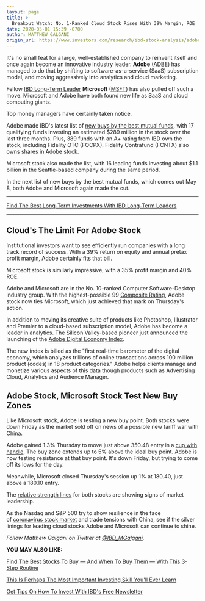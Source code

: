 ```yaml
---
layout: page
title: >-
  Breakout Watch: No. 1-Ranked Cloud Stock Rises With 39% Margin, ROE
date: 2020-05-01 15:39 -0700
author: MATTHEW GALGANI
origin_url: https://www.investors.com/research/ibd-stock-analysis/adobe-stock-microsoft-stock-saas-cloud-stocks-to-buy-watch/
---
```





It's no small feat for a large, well-established company to reinvent itself and once again become an innovative industry leader. **Adobe** ([ADBE](https://research.investors.com/quote.aspx?symbol=ADBE)) has managed to do that by shifting to software-as-a-service (SaaS) subscription model, and moving aggressively into analytics and cloud marketing.




Fellow [IBD Long-Term Leader](https://www.investors.com/research/ibd-long-term-leaders-screen/) **Microsoft** ([MSFT](https://research.investors.com/quote.aspx?symbol=MSFT)) has also pulled off such a move. Microsoft and Adobe have both found new life as SaaS and cloud computing giants.


Top money managers have certainly taken notice.


Adobe made IBD's latest list of [new buys by the best mutual funds](https://www.investors.com/etfs-and-funds/mutual-funds/best-mutual-funds-lead-apple-netflix-microsoft-google-coronavirus-stock-market-rebound-attempt/), with 17 qualifying funds investing an estimated $289 million in the stock over the last three months. Plus, 389 funds with an A+ rating from IBD own the stock, including Fidelity OTC (FOCPX). Fidelity Contrafund (FCNTX) also owns shares in Adobe stock.


Microsoft stock also made the list, with 16 leading funds investing about $1.1 billion in the Seattle-based company during the same period.


In the next list of new buys by the best mutual funds, which comes out May 8, both Adobe and Microsoft again made the cut.




---


[Find The Best Long-Term Investments With IBD Long-Term Leaders](https://www.investors.com/research/ibd-long-term-leaders-screen/)




---


Cloud's The Limit For Adobe Stock
---------------------------------


Institutional investors want to see efficiently run companies with a long track record of success. With a 39% return on equity and annual pretax profit margin, Adobe certainly fits that bill.


Microsoft stock is similarly impressive, with a 35% profit margin and 40% ROE.


Adobe and Microsoft are in the No. 10-ranked Computer Software-Desktop industry group. With the highest-possible 99 [Composite Rating](https://www.investors.com/ibd-data-stories/companies-now-outperforming-95-of-all-stocks/), Adobe stock now ties Microsoft, which just achieved that mark on Thursday's action.


In addition to moving its creative suite of products like Photoshop, Illustrator and Premier to a cloud-based subscription model, Adobe has become a leader in analytics. The Silicon Valley-based pioneer just announced the launching of the [Adobe Digital Economy Index](https://news.adobe.com/news/news-details/2020/Adobe-Unveils-First-Digital-Economy-Index/default.aspx).


The new index is billed as the "first real-time barometer of the digital economy, which analyzes trillions of online transactions across 100 million product (codes) in 18 product categories." Adobe helps clients manage and monetize various aspects of this data though products such as Advertising Cloud, Analytics and Audience Manager.


Adobe Stock, Microsoft Stock Test New Buy Zones
-----------------------------------------------


Like Microsoft stock, Adobe is testing a new buy point. Both stocks were down Friday as the market sold off on news of a possible new tariff war with China.


Adobe gained 1.3% Thursday to move just above 350.48 entry in a [cup with handle](https://www.investors.com/how-to-invest/chart-reading-for-beginners-chart-patterns-cup-with-handle-double-bottom-flat-base/). The buy zone extends up to 5% above the ideal buy point. Adobe is now testing resistance at that buy point. It's down Friday, but trying to come off its lows for the day.


Meanwhile, Microsoft closed Thursday's session up 1% at 180.40, just above a 180.10 entry.


The [relative strength lines](https://www.investors.com/research/best-stocks-rising-relative-strength/) for both stocks are showing signs of market leadership.


As the Nasdaq and S&P 500 try to show resilience in the face of [coronavirus stock market](https://www.investors.com/research/coronavirus-stock-market-crash-survival-guide/) and trade tensions with China, see if the silver linings for leading cloud stocks Adobe and Microsoft can continue to shine.



*Follow Matthew Galgani on Twitter at [@IBD\_MGalgani](https://twitter.com/ibd_mgalgani).*


**YOU MAY ALSO LIKE:**


[Find The Best Stocks To Buy — And When To Buy Them — With This 3-Step Routine](https://www.investors.com/research/how-to-invest-in-the-stock-market-start-with-a-simple-routine/)


[This Is Perhaps The Most Important Investing Skill You'll Ever Learn](https://www.investors.com/how-to-invest/stock-chart-reading-for-beginners/)


[Get Tips On How To Invest With IBD's Free Newsletter](https://shop.investors.com/offer/splashresponsive.aspx?id=newsletters-howtoinvest)




